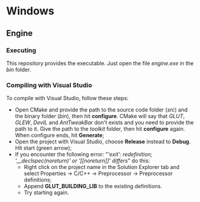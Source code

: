 # Windows

## Engine

### Executing

This repository provides the executable. Just open the file *engine.exe* in the *bin* folder.

### Compiling with Visual Studio

To compile with Visual Studio, follow these steps:
- Open CMake and provide the path to the source code folder (*src*) and the binary folder (*bin*), then hit **configure**. CMake will say that *GLUT*, *GLEW*, *DevIL* and *AntTweakBar* don't exists and you need to provide the path to it. Give the path to the *toolkit* folder, then hit **configure** again. When configure ends, hit **Generate**;
- Open the project with Visual Studio, choose **Release** instead to **Debug**. Hit start (green arrow);
- If you encounter the following error: "*'exit': redefinition; '__declspec(noreturn)' or '[[noreturn]]' differs*" do this:
  - Right click on the project name in the Solution Explorer tab and select Properties -> C/C++ -> Preprocessor -> Preprocessor definitions;
  - Append **GLUT_BUILDING_LIB** to the existing definitions.
  - Try starting again.
